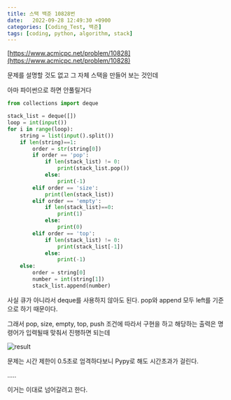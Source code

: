 ```yaml
---
title: 스택 백준 10828번
date:   2022-09-28 12:49:30 +0900
categories: [Coding_Test, 백준]
tags: [coding, python, algorithm, stack]
---
```


[https://www.acmicpc.net/problem/10828](https://www.acmicpc.net/problem/10828)

문제를 설명할 것도 없고 그 자체 스택을 만들어 보는 것인데

아마 파이썬으로 하면 안풀릴거다

```py
from collections import deque

stack_list = deque([])
loop = int(input())
for i in range(loop):
    string = list(input().split())
    if len(string)==1:
        order = str(string[0])
        if order == 'pop':
            if len(stack_list) != 0:
                print(stack_list.pop())
            else:
                print(-1)
        elif order == 'size':
            print(len(stack_list))
        elif order == 'empty':
            if len(stack_list)==0:
                print(1)
            else:
                print(0)
        elif order == 'top':
            if len(stack_list) != 0:
                print(stack_list[-1])
            else:
                print(-1)
    else:
        order = string[0]
        number = int(string[1])
        stack_list.append(number)
```

사실 큐가 아니라서 deque를 사용하지 않아도 된다. pop와 append 모두 left를 기준으로 하기 때문이다.

그래서 pop, size, empty, top, push 조건에 따라서 구현을 하고 해당하는 출력은 명령어가 입력될때 맞춰서 진행하면 되는데

![result](https://user-images.githubusercontent.com/85277660/211178239-d141a515-68d3-4179-903f-5af508381717.png)

문제는 시간 제한이 0.5초로 엄격하다보니 Pypy로 해도 시간초과가 걸린다.

.....


이거는 이대로 넘어갈려고 한다.